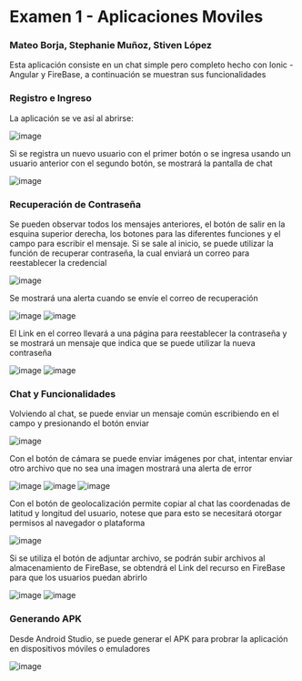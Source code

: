 # Examen 1 - Aplicaciones Moviles
### Mateo Borja, Stephanie Muñoz, Stiven López

Esta aplicación consiste en un chat simple pero completo hecho con Ionic - Angular y FireBase, a continuación se muestran sus funcionalidades

### Registro e Ingreso

La aplicación se ve así al abrirse:

![image](https://user-images.githubusercontent.com/66144847/148621316-b00dfcd8-cd4a-4fb3-8bf1-e80d9f020485.png)

Si se registra un nuevo usuario con el primer botón o se ingresa usando un usuario anterior con el segundo botón, se mostrará la pantalla de chat

![image](https://user-images.githubusercontent.com/66144847/148621638-f054d4f1-7313-41e2-9708-4f71eaeb5187.png)

### Recuperación de Contraseña

Se pueden observar todos los mensajes anteriores, el botón de salir en la esquina superior derecha, los botones para las diferentes funciones y el campo para escribir el mensaje. Si se sale al inicio, se puede utilizar la función de recuperar contraseña, la cual enviará un correo para reestablecer la credencial

![image](https://user-images.githubusercontent.com/66144847/148621883-d26f0c1f-ecc7-4c8a-a1a6-702862f313b0.png)

Se mostrará una alerta cuando se envíe el correo de recuperación

![image](https://user-images.githubusercontent.com/66144847/148622688-c6ff36d0-602f-4594-886e-b5970a980f43.png)
![image](https://user-images.githubusercontent.com/66144847/148622702-4631e499-3667-47f9-9fa4-9655d264d329.png)

El Link en el correo llevará a una página para reestablecer la contraseña y se mostrará un mensaje que indica que se puede utilizar la nueva contraseña

![image](https://user-images.githubusercontent.com/66144847/148622809-ab445ab8-7161-4c1a-8a79-498d7c39ed2e.png)
![image](https://user-images.githubusercontent.com/66144847/148622923-ede17e98-75f4-48a5-b328-e4c81691d347.png)

### Chat y Funcionalidades

Volviendo al chat, se puede enviar un mensaje común escribiendo en el campo y presionando el botón enviar

![image](https://user-images.githubusercontent.com/66144847/148623643-079fce2f-5562-4dfa-91c3-84bb73423ccd.png)

Con el botón de cámara se puede enviar imágenes por chat, intentar enviar otro archivo que no sea una imagen mostrará una alerta de error

![image](https://user-images.githubusercontent.com/66144847/148623887-99c5481f-c13d-406a-b937-b84c36bc4351.png)
![image](https://user-images.githubusercontent.com/66144847/148623900-50694da1-640c-480e-a398-c4a92e11c78c.png)
![image](https://user-images.githubusercontent.com/66144847/148623928-6e867141-251f-4bff-af32-32906898e268.png)

Con el botón de geolocalización permite copiar al chat las coordenadas de latitud y longitud del usuario, notese que para esto se necesitará otorgar permisos al navegador o plataforma

![image](https://user-images.githubusercontent.com/66144847/148624348-b9b87fb5-0dd1-4282-8ff8-239ba9f8389a.png)

Si se utiliza el botón de adjuntar archivo, se podrán subir archivos al almacenamiento de FireBase, se obtendrá el Link del recurso en FireBase para que los usuarios puedan abrirlo

![image](https://user-images.githubusercontent.com/66144847/148624370-88cb4465-de3d-47c3-94c0-8c1c7c73be99.png)
![image](https://user-images.githubusercontent.com/66144847/148624515-53ad4d51-6a1d-4fc2-949a-58adc931c1d5.png)

### Generando APK

Desde Android Studio, se puede generar el APK para probrar la aplicación en dispositivos móviles o emuladores

![image](https://user-images.githubusercontent.com/66144847/148624934-b75643cf-46ef-4913-8576-2bc932cc67f7.png)
